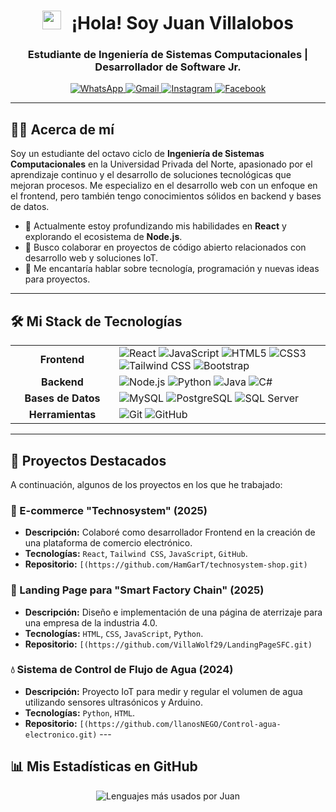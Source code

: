 <h1 align="center">
  <img src="https://media.giphy.com/media/hvRJCLFzcasrR4ia7z/giphy.gif" width="30px" style="margin-right: 10px;">
  ¡Hola! Soy Juan Villalobos
</h1>
<h3 align="center">Estudiante de Ingeniería de Sistemas Computacionales | Desarrollador de Software Jr.</h3>

<p align="center">
  <a href="https://wa.me/51934143000" target="_blank">
    <img src="https://img.shields.io/badge/WhatsApp-25D366?style=for-the-badge&logo=whatsapp&logoColor=white" alt="WhatsApp">
  </a>
  <a href="mailto:jdoblea29@gmail.com" target="_blank">
    <img src="https://img.shields.io/badge/Gmail-D14836?style=for-the-badge&logo=gmail&logoColor=white" alt="Gmail">
  </a>
  <a href="https://www.instagram.com/villawolf_29" target="_blank">
    <img src="https://img.shields.io/badge/Instagram-E4405F?style=for-the-badge&logo=instagram&logoColor=white" alt="Instagram">
  </a>
  <a href="https://www.facebook.com/juan.villalobos.865252" target="_blank">
    <img src="https://img.shields.io/badge/Facebook-1877F2?style=for-the-badge&logo=facebook&logoColor=white" alt="Facebook">
  </a>
</p>

---

## 👨‍💻 Acerca de mí

Soy un estudiante del octavo ciclo de **Ingeniería de Sistemas Computacionales** en la Universidad Privada del Norte, apasionado por el aprendizaje continuo y el desarrollo de soluciones tecnológicas que mejoran procesos. Me especializo en el desarrollo web con un enfoque en el frontend, pero también tengo conocimientos sólidos en backend y bases de datos.

- 🌱 Actualmente estoy profundizando mis habilidades en **React** y explorando el ecosistema de **Node.js**.
- 👯 Busco colaborar en proyectos de código abierto relacionados con desarrollo web y soluciones IoT.
- 💬 Me encantaría hablar sobre tecnología, programación y nuevas ideas para proyectos.

---

## 🛠️ Mi Stack de Tecnologías

<table>
  <tr>
    <td align="center" width="150">
      <strong>Frontend</strong>
    </td>
    <td>
      <img src="https://img.shields.io/badge/React-20232A?style=for-the-badge&logo=react&logoColor=61DAFB" alt="React">
      <img src="https://img.shields.io/badge/JavaScript-F7DF1E?style=for-the-badge&logo=javascript&logoColor=black" alt="JavaScript">
      <img src="https://img.shields.io/badge/HTML5-E34F26?style=for-the-badge&logo=html5&logoColor=white" alt="HTML5">
      <img src="https://img.shields.io/badge/CSS3-1572B6?style=for-the-badge&logo=css3&logoColor=white" alt="CSS3">
      <img src="https://img.shields.io/badge/Tailwind_CSS-38B2AC?style=for-the-badge&logo=tailwind-css&logoColor=white" alt="Tailwind CSS">
      <img src="https://img.shields.io/badge/Bootstrap-563D7C?style=for-the-badge&logo=bootstrap&logoColor=white" alt="Bootstrap">
    </td>
  </tr>
  <tr>
    <td align="center">
      <strong>Backend</strong>
    </td>
    <td>
      <img src="https://img.shields.io/badge/Node.js-339933?style=for-the-badge&logo=nodedotjs&logoColor=white" alt="Node.js">
      <img src="https://img.shields.io/badge/Python-3776AB?style=for-the-badge&logo=python&logoColor=white" alt="Python">
      <img src="https://img.shields.io/badge/Java-ED8B00?style=for-the-badge&logo=openjdk&logoColor=white" alt="Java">
       <img src="https://img.shields.io/badge/C%23-239120?style=for-the-badge&logo=c-sharp&logoColor=white" alt="C#">
    </td>
  </tr>
  <tr>
    <td align="center">
      <strong>Bases de Datos</strong>
    </td>
    <td>
      <img src="https://img.shields.io/badge/MySQL-005C84?style=for-the-badge&logo=mysql&logoColor=white" alt="MySQL">
      <img src="https://img.shields.io/badge/PostgreSQL-316192?style=for-the-badge&logo=postgresql&logoColor=white" alt="PostgreSQL">
      <img src="https://img.shields.io/badge/Microsoft_SQL_Server-CC2927?style=for-the-badge&logo=microsoft-sql-server&logoColor=white" alt="SQL Server">
    </td>
  </tr>
  <tr>
    <td align="center">
      <strong>Herramientas</strong>
    </td>
    <td>
      <img src="https://img.shields.io/badge/Git-F05032?style=for-the-badge&logo=git&logoColor=white" alt="Git">
      <img src="https://img.shields.io/badge/GitHub-100000?style=for-the-badge&logo=github&logoColor=white" alt="GitHub">
    </td>
  </tr>
</table>

---

## 🚀 Proyectos Destacados

A continuación, algunos de los proyectos en los que he trabajado:

### 🛒 E-commerce "Technosystem" (2025)
- **Descripción:** Colaboré como desarrollador Frontend en la creación de una plataforma de comercio electrónico.
- **Tecnologías:** `React`, `Tailwind CSS`, `JavaScript`, `GitHub`.
- **Repositorio:** `[(https://github.com/HamGarT/technosystem-shop.git)`

### 📄 Landing Page para "Smart Factory Chain" (2025)
- **Descripción:** Diseño e implementación de una página de aterrizaje para una empresa de la industria 4.0.
- **Tecnologías:** `HTML`, `CSS`, `JavaScript`, `Python`.
- **Repositorio:** `[(https://github.com/VillaWolf29/LandingPageSFC.git)`

### 💧 Sistema de Control de Flujo de Agua (2024)
- **Descripción:** Proyecto IoT para medir y regular el volumen de agua utilizando sensores ultrasónicos y Arduino.
- **Tecnologías:** `Python`, `HTML`.
- **Repositorio:** `[(https://github.com/llanosNEGO/Control-agua-electronico.git)` ---
  
  

## 📊 Mis Estadísticas en GitHub

<p align="center">  
  <img src="https://github-readme-stats.vercel.app/api/top-langs/?username=VillaWolf29&layout=compact&langs_count=8&theme=dracula" alt="Lenguajes más usados por Juan">
</p>

